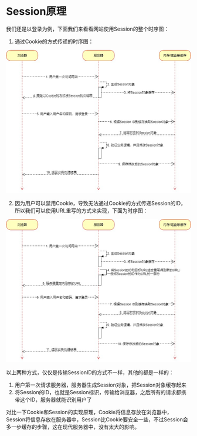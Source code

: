 # Session原理

我们还是以登录为例，下面我们来看看网站使用Session的整个时序图：

1. 通过Cookie的方式传递的时序图：

![Session时序图](./imgs/session.jpg)

2. 因为用户可以禁用Cookie，导致无法通过Cookie的方式传递Session的ID，所以我们可以使用URL重写的方式来实现，下面为时序图：

![Session时序图](./imgs/session_url.jpg)

以上两种方式，仅仅是传输SessionID的方式不一样，其他的都是一样的：

1. 用户第一次请求服务器，服务器生成Session对象，把Session对象缓存起来
2. 将Session的ID，也就是Session标识，传输给浏览器，之后所有的请求都携带这个ID，服务器就能识别用户了

对比一下Cookie和Session的实现原理，Cookie将信息存放在浏览器中，Session将信息存放在服务器中，Session比Cookie要安全一些，不过Session会多一步缓存的步骤，这在现代服务器中，没有太大的影响。

